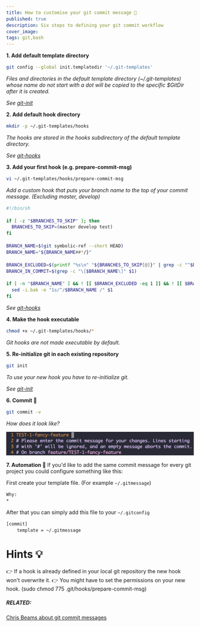 ```yaml
---
title: How to customise your git commit message 🚀
published: true
description: Six steps to defining your git commit workflow
cover_image: 
tags: git,bash
---
```


**1. Add default template directory**

```bash
git config --global init.templatedir '~/.git-templates'
```

_Files and directories in the default template directory (~/.git-templates) whose name do not start with a dot will be copied to the specific $GitDir after it is created._

_See [git-init](https://git-scm.com/docs/git-init)_

**2. Add default hook directory**

```bash
mkdir -p ~/.git-templates/hooks
```
_The hooks are stored in the hooks subdirectory of the default template directory._

_See [git-hooks](https://git-scm.com/book/en/v2/Customizing-Git-Git-Hooks)_

**3. Add your first hook (e.g. prepare-commit-msg)**

```bash
vi ~/.git-templates/hooks/prepare-commit-msg
```

_Add a custom hook that puts your branch name to the top of your commit message. (Excluding master, develop)_

```bash
#!/bin/sh

if [ -z "$BRANCHES_TO_SKIP" ]; then
  BRANCHES_TO_SKIP=(master develop test)
fi

BRANCH_NAME=$(git symbolic-ref --short HEAD)
BRANCH_NAME="${BRANCH_NAME##*/}"

BRANCH_EXCLUDED=$(printf "%s\n" "${BRANCHES_TO_SKIP[@]}" | grep -c "^$BRANCH_NAME$")
BRANCH_IN_COMMIT=$(grep -c "\[$BRANCH_NAME\]" $1)

if [ -n "$BRANCH_NAME" ] && ! [[ $BRANCH_EXCLUDED -eq 1 ]] && ! [[ $BRANCH_IN_COMMIT -ge 1 ]]; then 
  sed -i.bak -e "1s/^/$BRANCH_NAME /" $1
fi
```

_See [git-hooks](https://git-scm.com/book/en/v2/Customizing-Git-Git-Hooks)_

**4. Make the hook executable**

```bash
chmod +x ~/.git-templates/hooks/*
```
_Git hooks are not made executable by default._

**5. Re-initialize git in each existing repository**

```bash
git init
```
_To use your new hook you have to re-initialize git._

_See [git-init](https://git-scm.com/docs/git-init)_

**6. Commit 🚀**

```bash
git commit -v
```
_How does it look like?_

![alt text](https://github.com/codeBud7/articles/blob/master/img/how-to-customise-your-git-commit-message.png?raw=true "Sample")


**7. Automation 🤖**
If you'd like to add the same commit message for every git project you could  configure something like this:

First create your template file. (For example `~/.gitmessage`)
```bash
Why:
* 
```

After that you can simply add this file to your `~/.gitconfig`
```bash
[commit]
    template = ~/.gitmessage
```

# Hints 💡
👉 If a hook is already defined in your local git repository the new hook won't overwrite it.
👉 You might have to set the permissions on your new hook. (sudo chmod 775 .git/hooks/prepare-commit-msg)

##### RELATED:
[Chris Beams about git commit messages](https://chris.beams.io/posts/git-commit/)
